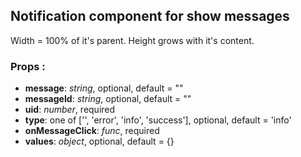## **Notification component for show messages**

Width = 100% of it's parent. Height grows with it's content.

### Props :

- **message**: _string_, optional, default = ""
- **messageId**: _string_, optional, default = ""
- **uid**: _number_, required
- **type**: one of ['', 'error', 'info', 'success'], optional, default = 'info'
- **onMessageClick**: _func_, required
- **values**: _object_, optional, default = {}
